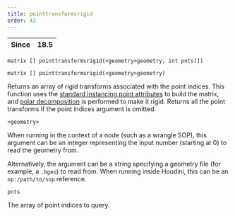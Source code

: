 ```yaml
---
title: pointtransformsrigid
order: 43
---
```

| Since | 18.5 |
| --- | --- |

`matrix [] pointtransformsrigid(<geometry>geometry, int pnts[])`

`matrix [] pointtransformsrigid(<geometry>geometry)`

Returns an array of rigid transforms associated with the point indices.
This function uses the [standard instancing point attributes](../../copy/instanceattrs.html) to build the matrix, and [polar decomposition](../transforms-and-space/polardecomp "Computes the polar decomposition of a matrix.") is performed to make it rigid.
Returns all the point transforms if the point indices argument is omitted.

`<geometry>`

When running in the context of a node (such as a wrangle SOP), this argument can be an integer representing the input number (starting at 0) to read the geometry from.

Alternatively, the argument can be a string specifying a geometry file (for example, a `.bgeo`) to read from. When running inside Houdini, this can be an `op:/path/to/sop` reference.

`pnts`

The array of point indices to query.
